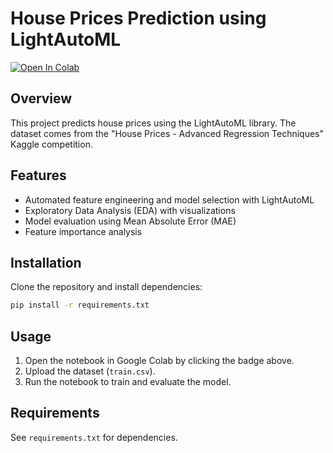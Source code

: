 # House Prices Prediction using LightAutoML

[![Open In Colab](https://colab.research.google.com/assets/colab-badge.svg)](https://colab.research.google.com/github/Diank/house-prices-lightautoml/raw/main/house-prices-lightautoml.ipynb)


## Overview
This project predicts house prices using the LightAutoML library. The dataset comes from the "House Prices - Advanced Regression Techniques" Kaggle competition.

## Features
- Automated feature engineering and model selection with LightAutoML
- Exploratory Data Analysis (EDA) with visualizations
- Model evaluation using Mean Absolute Error (MAE)
- Feature importance analysis

## Installation
Clone the repository and install dependencies:

```bash
pip install -r requirements.txt
```

## Usage
1. Open the notebook in Google Colab by clicking the badge above.
2. Upload the dataset (`train.csv`).
3. Run the notebook to train and evaluate the model.

## Requirements
See `requirements.txt` for dependencies.



